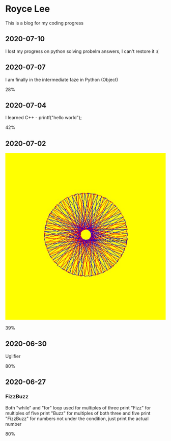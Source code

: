 # Royce Lee

This is a blog for my coding progress

## 2020-07-10
I lost my progress on python solving probelm answers, I can't restore it :(

## 2020-07-07
I am finally in the intermediate faze in Python (Object)

28%

## 2020-07-04
I learned C++ - printf("hello world");

42%

## 2020-07-02
![Murdle the tirtle](.\Murdle_the_Turtle.jpg)

39%

## 2020-06-30
Uglifier

80%

## 2020-06-27
### FizzBuzz
Both "while" and "for" loop used 
for multiples of three print "Fizz" 
for multiples of five print "Buzz"
for multiples of both three and five print "FizzBuzz"
for numbers not under the condition, just print the actual number

80%